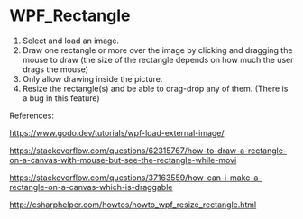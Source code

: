 # WPF_Rectangle

1. Select and load an image.
2. Draw one rectangle or more over the image by clicking and dragging the
mouse to draw (the size of the rectangle depends on how much the user
drags the mouse)
3. Only allow drawing inside the picture.
5. Resize the rectangle(s) and be able to drag-drop any of them. (There is a bug in this feature)


References:

https://www.godo.dev/tutorials/wpf-load-external-image/

https://stackoverflow.com/questions/62315767/how-to-draw-a-rectangle-on-a-canvas-with-mouse-but-see-the-rectangle-while-movi

https://stackoverflow.com/questions/37163559/how-can-i-make-a-rectangle-on-a-canvas-which-is-draggable

http://csharphelper.com/howtos/howto_wpf_resize_rectangle.html
